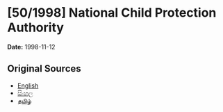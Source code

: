 # [50/1998] National Child Protection Authority

**Date:** 1998-11-12

## Original Sources

- [English](https://documents.gov.lk/view/acts/1998/11/50-1998_E.pdf)
- [සිංහල](https://documents.gov.lk/view/acts/1998/11/50-1998_S.pdf)
- [தமிழ்](https://documents.gov.lk/view/acts/1998/11/50-1998_T.pdf)
